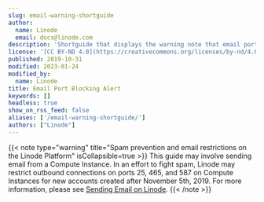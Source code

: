 ```yaml
---
slug: email-warning-shortguide
author:
  name: Linode
  email: docs@linode.com
description: 'Shortguide that displays the warning note that email ports are blocked on all new Compute Instances by default.'
license: '[CC BY-ND 4.0](https://creativecommons.org/licenses/by-nd/4.0)'
published: 2019-10-31
modified: 2023-01-24
modified_by:
  name: Linode
title: Email Port Blocking Alert
keywords: []
headless: true
show_on_rss_feed: false
aliases: ['/email-warning-shortguide/']
authors: ["Linode"]
---
```


{{< note type="warning" title="Spam prevention and email restrictions on the Linode Platform" isCollapsible=true >}}
This guide may involve sending email from a Compute Instance. In an effort to fight spam, Linode may restrict outbound connections on ports 25, 465, and 587 on Compute Instances for new accounts created after November 5th, 2019. For more information, please see [Sending Email on Linode](/docs/guides/running-a-mail-server/#sending-email-on-linode).
{{< /note >}}